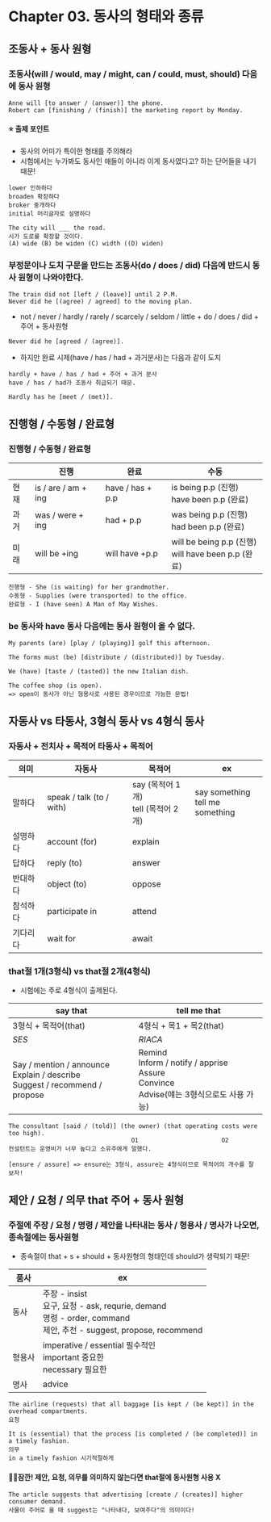# Chapter 03. 동사의 형태와 종류
## 조동사 + 동사 원형
### 조동사(will / would, may / might, can / could, must, should) 다음에 동사 원형
```
Anne will [to answer / (answer)] the phone.
Robert can [finishing / (finish)] the marketing report by Monday.
```
#### ⭐️ 출제 포인트
- 동사의 어미가 특이한 형태를 주의해라
- 시험에서는 누가봐도 동사인 애들이 아니라 이게 동사였다고? 하는 단어들을 내기 때문!
```
lower 인하하다
broaden 확장하다
broker 중개하다
initial 머리글자로 설명하다

The city will ___ the road.
시가 도로를 확장할 것이다.
(A) wide (B) be widen (C) width ((D) widen)
```
### 부정문이나 도치 구문을 만드는 조동사(do / does / did) 다음에 반드시 동사 원형이 나와야한다.
```
The train did not [left / (leave)] until 2 P.M.
Never did he [(agree) / agreed] to the moving plan.
```
- not / never / hardly / rarely / scarcely / seldom / little + do / does / did + 주어 + 동사원형
```
Never did he [agreed / (agree)].
```
- 하지만 완료 시제(have / has / had + 과거분사)는 다음과 같이 도치
```
hardly + have / has / had + 주어 + 과거 분사
have / has / had가 조동사 취급되기 때문.

Hardly has he [meet / (met)].
```
## 진행형 / 수동형 / 완료형
### 진행형 / 수동형 / 완료형
|  | 진행 | 완료 | 수동 |
| ---- | ---- | ---- | ---- |
| 현재 | is / are / am + ing | have / has + p.p | is being p.p (진행)<br>have been p.p (완료) |
| 과거 | was / were + ing | had + p.p | was being p.p (진행)<br>had been p.p (완료) |
| 미래 | will be +ing | will have +p.p | will be being p.p (진행)<br>will have been p.p (완료) |
```
진행형 - She (is waiting) for her grandmother.
수동형 - Supplies (were transported) to the office.
완료형 - I (have seen) A Man of May Wishes.
```
### be 동사와 have 동사 다음에는 동사 원형이 올 수 없다.
```
My parents (are) [play / (playing)] golf this afternoon.

The forms must (be) [distribute / (distributed)] by Tuesday.

We (have) [taste / (tasted)] the new Italian dish.

The coffee shop (is open).
=> open이 동사가 아닌 형용사로 사용된 경우이므로 가능한 문법!
```
## 자동사 vs 타동사, 3형식 동사 vs 4형식 동사
### 자동사 + 전치사 + 목적어 타동사 + 목적어
| 의미 | 자동사 | 목적어 | ex |
| ---- | ---- | ---- | ---- |
| 말하다 | speak / talk (to / with) | say (목적어 1개)<br>tell (목적어 2개) | say something<br>tell me something |
| 설명하다 | account (for) | explain |  |
| 답하다 | reply (to) | answer |  |
| 반대하다 | object (to) | oppose |  |
| 참석하다 | participate in | attend |  |
| 기다리다 | wait for | await |  |
### that절 1개(3형식) vs that절 2개(4형식)
- 시험에는 주로 4형식이 출제된다.

| say that | tell me that |
| ---- | ---- |
| 3형식 + 목적어(that) | 4형식 + 목1 + 목2(that) |
| *SES* | *RIACA* |
| Say / mention / announce<br>Explain / describe<br>Suggest / recommend / propose | Remind<br>Inform / notify / apprise<br>Assure<br>Convince<br>Advise(얘는 3형식으로도 사용 가능) |
```
The consultant [said / (told)] (the owner) (that operating costs were too high).
								  O1                       O2
컨설턴트는 운영비가 너무 높다고 소유주에게 말했다.

[ensure / assure] => ensure는 3형식, assure는 4형식이므로 목적어의 개수를 잘 보자!
```
## 제안 / 요청 / 의무 that 주어 + 동사 원형
### 주절에 주장 / 요청 / 명령 / 제안을 나타내는 동사 / 형용사 / 명사가 나오면, 종속절에는 동사원형
- 종속절이 that + s + should + 동사원형의 형태인데 should가 생략되기 때문!

| 품사 | ex |
| ---- | ---- |
| 동사 | 주장 - insist<br>요구, 요청 - ask, requrie, demand<br>명령 - order, command<br>제안, 추천 - suggest, propose, recommend |
| 형용사 | imperative / essential 필수적인<br>important 중요한<br>necessary 필요한 |
| 명사 | advice |
```
The airline (requests) that all baggage [is kept / (be kept)] in the overhead compartments.
요청

It is (essential) that the process [is completed / (be completed)] in a timely fashion.
의무
in a timely fashion 시기적절하게
```
#### ✋🏻잠깐! 제안, 요청, 의무를 의미하지 않는다면 that절에 동사원형 사용 X
```
The article suggests that advertising [create / (creates)] higher consumer demand.
사물이 주어로 올 때 suggest는 "나타내다, 보여주다"의 의미이다!
```